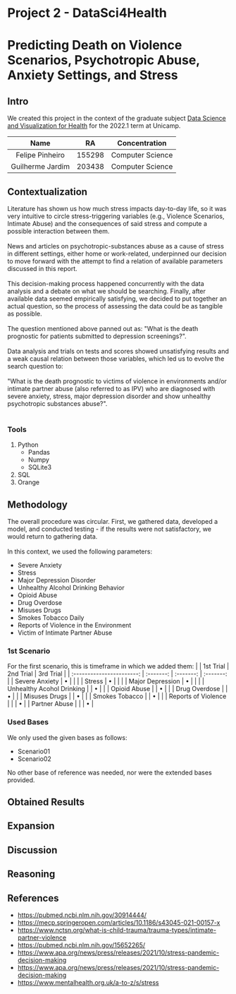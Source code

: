 # Project 2 - DataSci4Health
# Predicting Death on Violence Scenarios, Psychotropic Abuse, Anxiety Settings, and Stress

## Intro
We created this project in the context of the graduate subject [Data Science and Visualization for Health](https://ds4h.org/) for the 2022.1 term at Unicamp.

|        Name       |       RA      |   Concentration   |
| :---------------: | ------------- | ----------------- |
|  Felipe Pinheiro  |     155298    | Computer Science  |
| Guilherme Jardim  |     203438    | Computer Science  |

## Contextualization
Literature has shown us how much stress impacts day-to-day life, so it was very intuitive to circle stress-triggering variables (e.g., Violence Scenarios, Intimate Abuse) and the consequences of said stress and compute a possible interaction between them.<br><br>
News and articles on psychotropic-substances abuse as a cause of stress in different settings, either home or work-related, underpinned our decision to move forward with the attempt to find a relation of available parameters discussed in this report.<br><br>
This decision-making process happened concurrently with the data analysis and a debate on what we should be searching. Finally, after available data seemed empirically satisfying, we decided to put together an actual question, so the process of assessing the data could be as tangible as possible.<br><br>
The question mentioned above panned out as: "What is the death prognostic for patients submitted to depression screenings?".<br><br>
Data analysis and trials on tests and scores showed unsatisfying results and a weak causal relation between those variables, which led us to evolve the search question to:<br><br>
"What is the death prognostic to victims of violence in environments and/or intimate partner abuse (also referred to as IPV) who are diagnosed with severe anxiety, stress, major depression disorder and show unhealthy psychotropic substances abuse?".<br><br>

### Tools
1. Python
	- Pandas
	- Numpy
	- SQLite3
2. SQL
3. Orange

## Methodology
The overall procedure was circular. First, we gathered data, developed a model, and conducted testing - if the results were not satisfactory, we would return to gathering data.<br><br>
In this context, we used the following parameters:
-   Severe Anxiety
-   Stress
-   Major Depression Disorder
-  Unhealthy Alcohol Drinking Behavior
-   Opioid Abuse
-   Drug Overdose
-   Misuses Drugs
-   Smokes Tobacco Daily
-   Reports of Violence in the Environment
-   Victim of Intimate Partner Abuse

### 1st Scenario
For the first scenario, this is timeframe in which we added them:
|                           | 1st Trial | 2nd Trial | 3rd Trial | 
| :-----------------------: | :-------: | :-------: | :-------: |
| Severe Anxiety            |      •    |           |           |
| Stress                    |      •    |           |           |
| Major Depression          |      •    |           |           |
| Unhealthy Acohol Drinking |           |     •     |           |
| Opioid Abuse              |           |     •     |           |
| Drug Overdose             |           |     •     |           |
| Misuses Drugs             |           |     •     |           |
| Smokes Tobacco            |           |     •     |           |
| Reports of Violence       |           |           |     •     |
| Partner Abuse             |           |           |     •     |

### Used Bases
We only used the given bases as follows:

-   Scenario01
-   Scenario02

No other base of reference was needed, nor were the extended bases provided.

## Obtained Results

## Expansion

## Discussion

## Reasoning

## References
- https://pubmed.ncbi.nlm.nih.gov/30914444/
- https://mecp.springeropen.com/articles/10.1186/s43045-021-00157-x
- https://www.nctsn.org/what-is-child-trauma/trauma-types/intimate-partner-violence
- https://pubmed.ncbi.nlm.nih.gov/15652265/
- https://www.apa.org/news/press/releases/2021/10/stress-pandemic-decision-making
- https://www.apa.org/news/press/releases/2021/10/stress-pandemic-decision-making
- https://www.mentalhealth.org.uk/a-to-z/s/stress
